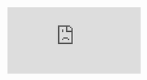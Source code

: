  <!--START_SECTION:waka-->
<!--END_SECTION:waka-->
<iframe src="https://tryhackme.com/api/v2/badges/public-profile?userPublicId=2383570" style='border:none;'></iframe>
